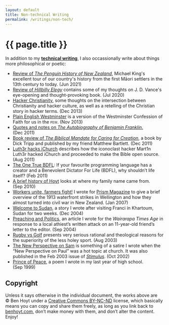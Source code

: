 ```yaml
---
layout: default
title: Non-technical Writing
permalink: /writings/non-tech/
---
```

# {{ page.title }}

In addition to my [**technical writing**](/writings/), I also occassionally write about things more philosophical or poetic:

* [Review of *The Penguin History of New Zealand*](/writings/nz-history/), Michael King's excellent tour of our country's history from the first Māori settlers in the 13th century to today. (Jun&nbsp;2021)
* [Review of *Hillbilly Elegy*](/writings/hillbilly-elegy/) contains some of my thoughts on J.&nbsp;D.&nbsp;Vance's eye-opening and thought-provoking book. (Jul&nbsp;2020)
* [Hacker Christianity](http://aliensintheapple.com/2013/12/22/hacker-christianity/), some thoughts on the intersection between Christianity and hacker culture, as well as a retelling of the Christian story in hacker terms. (Dec&nbsp;2013)
* [Plain English Westminster](/writings/pew/) is a version of the Westminster Confession of Faith for us in the <span class="smallcaps">pew</span>. (Nov&nbsp;2013)
* [Quotes and notes on *The Autobiography of Benjamin Franklin*.](http://aliensintheapple.com/2011/12/23/the-autobiography-of-benjamin-franklin/) (Dec&nbsp;2011)
* [Book review of *The Biblical Mandate for Caring for Creation*](http://aliensintheapple.com/2011/12/02/caring-for-creation/), a book by Dick Tripp and published by my friend Matthew Bartlett. (Dec&nbsp;2011)
* [Luth3r hacks iChurch](http://aliensintheapple.wordpress.com/2011/08/30/luth3r-hacks-ichurch-makes-bible-open-source/) describes how the iconoclast hacker Mart1n Luth3r hacked iChurch and proceeded to make the Bible open source. (Aug&nbsp;2011)
* [The One True BDFL](http://aliensintheapple.wordpress.com/2011/02/14/the-one-true-bdfl/): If your favourite programming language has a creator and a Benevolent Dictator For Life (BDFL), why shouldn&rsquo;t life itself? (Feb&nbsp;2011)
* [A brief history of Hoyt](http://aliensintheapple.wordpress.com/2010/09/08/a-brief-history-of-hoyt/) looks at where my family name came from. (Sep&nbsp;2010)
* [Workers unite, farmers fight!](/prism-magazine/issue5/history1.html) I wrote for [Prism Magazine](/prism-magazine/) to give a brief overview of the 1913 waterfront strikes in Wellington and how they almost turned into civil war in New Zealand. (Jan&nbsp;2007)
* [Welcome to Sudan](/writings/welcome-to-sudan/), a story I wrote after visiting Franci in Khartoum, Sudan for two weeks. (Dec&nbsp;2004)
* [Preaching and Politics](/writings/preaching-and-politics/), an article I wrote for the *Wairarapa Times Age* in response to a local athiest&rsquo;s written attack on an 11-year-old friend&rsquo;s letter to the editor. (Sep&nbsp;2004)
* [Rugby vs Golf](/prism-magazine/issue2/satire.html) presents very serious rational and theological reasons for the superiority of the less holey sport. (Aug&nbsp;2003)
* [The New Perspective on Sam](/prism-magazine/articles/npsam.html) is something of a satire I wrote when the &ldquo;New Perspective on Paul&rdquo; was a hot topic at church. It was also published in the Feb&nbsp;2003 issue of [*Stimulus*](http://www.laidlaw.ac.nz/stimulus). (Oct&nbsp;2002)
* [Prince of Peace](/writings/prince-of-peace/), a poem I wrote in my last year of high school. (Sep&nbsp;1999)


## Copyright

Unless it says otherwise in the individual document, the works above are &copy;&nbsp;Ben&nbsp;Hoyt under a [Creative Commons BY-NC-ND](http://creativecommons.org/licenses/by-nc-nd/3.0/) license, which basically means you can copy and share them freely, as long as you link back to [benhoyt.com](https://benhoyt.com/), don&rsquo;t make money with them, and don&rsquo;t alter the content. Enjoy!
